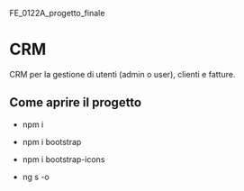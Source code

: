FE_0122A_progetto_finale
# CRM

CRM per la gestione di utenti (admin o user), clienti e fatture.



## Come aprire il progetto

* npm i

* npm i bootstrap

* npm i bootstrap-icons

* ng s -o
